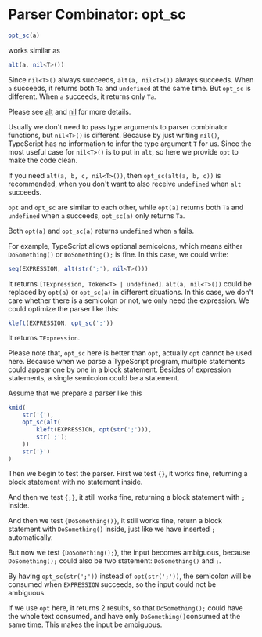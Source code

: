 # Parser Combinator: opt_sc

```typescript
opt_sc(a)
```

works similar as

```typescript
alt(a, nil<T>())
```

Since `nil<T>()` always succeeds, `alt(a, nil<T>())` always succeeds. When `a` succeeds, it returns both `Ta` and `undefined` at the same time.
But `opt_sc` is different. When `a` succeeds, it returns only `Ta`.

Please see [alt](./alt.md) and [nil](./nil.md) for more details.

Usually we don't need to pass type arguments to parser combinator functions, but `nil<T>()` is different.
Because by just writing `nil()`, TypeScript has no information to infer the type argument `T` for us.
Since the most useful case for `nil<T>()` is to put in `alt`, so here we provide `opt` to make the code clean.

If you need `alt(a, b, c, nil<T>())`, then `opt_sc(alt(a, b, c))` is recommended, when you don't want to also receive `undefined` when `alt` succeeds.

`opt` and `opt_sc` are similar to each other,
while `opt(a)` returns both `Ta` and `undefined` when `a` succeeds,
`opt_sc(a)` only returns `Ta`.

Both `opt(a)` and `opt_sc(a)` returns `undefined` when `a` fails.

For example, TypeScript allows optional semicolons, which means either `DoSomething()` or `DoSomething();` is fine. In this case, we could write:

```typescript
seq(EXPRESSION, alt(str(';'), nil<T>()))
```

It returns `[TExpression, Token<T> | undefined]`.
`alt(a, nil<T>())` could be replaced by `opt(a)` or `opt_sc(a)` in different situations.
In this case, we don't care whether there is a semicolon or not, we only need the expression.
We could optimize the parser like this:

```typescript
kleft(EXPRESSION, opt_sc(';'))
```

It returns `TExpression`.

Please note that, `opt_sc` here is better than `opt`, actually `opt` cannot be used here.
Because when we parse a TypeScript program, multiple statements could appear one by one in a block statement.
Besides of expression statements, a single semicolon could be a statement.

Assume that we prepare a parser like this

```typescript
kmid(
    str('{'),
    opt_sc(alt(
        kleft(EXPRESSION, opt(str(';'))),
        str(';');
    ))
    str('}')
)
```

Then we begin to test the parser. First we test `{}`, it works fine, returning a block statement with no statement inside.

And then we test `{;}`, it still works fine, returning a block statement with `;` inside.

And then we test `{DoSomething()}`, it still works fine, return a block statement with `DoSomething()` inside, just like we have inserted `;` automatically.

But now we test `{DoSomething();`}, the input becomes ambiguous, because `DoSomething();` could also be two statement: `DoSomething()` and `;`.

By having `opt_sc(str(';'))` instead of `opt(str(';'))`, the semicolon will be consumed when `EXPRESSION` succeeds, so the input could not be ambiguous.

If we use `opt` here, it returns 2 results, so that `DoSomething();` could have the whole text consumed, and have only `DoSomething()`consumed at the same time. This makes the input be ambiguous.
